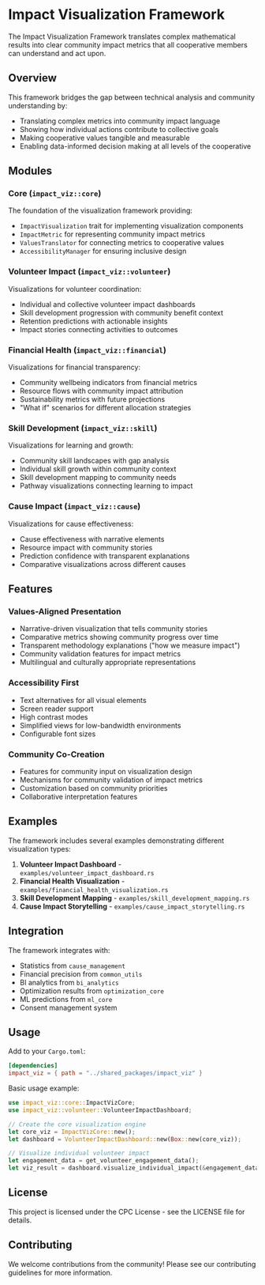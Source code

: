 # Impact Visualization Framework

The Impact Visualization Framework translates complex mathematical results into clear community impact metrics that all cooperative members can understand and act upon.

## Overview

This framework bridges the gap between technical analysis and community understanding by:
- Translating complex metrics into community impact language
- Showing how individual actions contribute to collective goals
- Making cooperative values tangible and measurable
- Enabling data-informed decision making at all levels of the cooperative

## Modules

### Core (`impact_viz::core`)
The foundation of the visualization framework providing:
- `ImpactVisualization` trait for implementing visualization components
- `ImpactMetric` for representing community impact metrics
- `ValuesTranslator` for connecting metrics to cooperative values
- `AccessibilityManager` for ensuring inclusive design

### Volunteer Impact (`impact_viz::volunteer`)
Visualizations for volunteer coordination:
- Individual and collective volunteer impact dashboards
- Skill development progression with community benefit context
- Retention predictions with actionable insights
- Impact stories connecting activities to outcomes

### Financial Health (`impact_viz::financial`)
Visualizations for financial transparency:
- Community wellbeing indicators from financial metrics
- Resource flows with community impact attribution
- Sustainability metrics with future projections
- "What if" scenarios for different allocation strategies

### Skill Development (`impact_viz::skill`)
Visualizations for learning and growth:
- Community skill landscapes with gap analysis
- Individual skill growth within community context
- Skill development mapping to community needs
- Pathway visualizations connecting learning to impact

### Cause Impact (`impact_viz::cause`)
Visualizations for cause effectiveness:
- Cause effectiveness with narrative elements
- Resource impact with community stories
- Prediction confidence with transparent explanations
- Comparative visualizations across different causes

## Features

### Values-Aligned Presentation
- Narrative-driven visualization that tells community stories
- Comparative metrics showing community progress over time
- Transparent methodology explanations ("how we measure impact")
- Community validation features for impact metrics
- Multilingual and culturally appropriate representations

### Accessibility First
- Text alternatives for all visual elements
- Screen reader support
- High contrast modes
- Simplified views for low-bandwidth environments
- Configurable font sizes

### Community Co-Creation
- Features for community input on visualization design
- Mechanisms for community validation of impact metrics
- Customization based on community priorities
- Collaborative interpretation features

## Examples

The framework includes several examples demonstrating different visualization types:

1. **Volunteer Impact Dashboard** - `examples/volunteer_impact_dashboard.rs`
2. **Financial Health Visualization** - `examples/financial_health_visualization.rs`
3. **Skill Development Mapping** - `examples/skill_development_mapping.rs`
4. **Cause Impact Storytelling** - `examples/cause_impact_storytelling.rs`

## Integration

The framework integrates with:
- Statistics from `cause_management`
- Financial precision from `common_utils`
- BI analytics from `bi_analytics`
- Optimization results from `optimization_core`
- ML predictions from `ml_core`
- Consent management system

## Usage

Add to your `Cargo.toml`:

```toml
[dependencies]
impact_viz = { path = "../shared_packages/impact_viz" }
```

Basic usage example:

```rust
use impact_viz::core::ImpactVizCore;
use impact_viz::volunteer::VolunteerImpactDashboard;

// Create the core visualization engine
let core_viz = ImpactVizCore::new();
let dashboard = VolunteerImpactDashboard::new(Box::new(core_viz));

// Visualize individual volunteer impact
let engagement_data = get_volunteer_engagement_data();
let viz_result = dashboard.visualize_individual_impact(&engagement_data);
```

## License

This project is licensed under the CPC License - see the LICENSE file for details.

## Contributing

We welcome contributions from the community! Please see our contributing guidelines for more information.